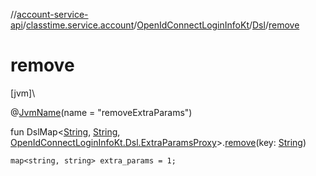 //[account-service-api](../../../../index.md)/[classtime.service.account](../../index.md)/[OpenIdConnectLoginInfoKt](../index.md)/[Dsl](index.md)/[remove](remove.md)

# remove

[jvm]\

@[JvmName](https://kotlinlang.org/api/latest/jvm/stdlib/kotlin.jvm/-jvm-name/index.html)(name = &quot;removeExtraParams&quot;)

fun DslMap&lt;[String](https://kotlinlang.org/api/latest/jvm/stdlib/kotlin/-string/index.html), [String](https://kotlinlang.org/api/latest/jvm/stdlib/kotlin/-string/index.html), [OpenIdConnectLoginInfoKt.Dsl.ExtraParamsProxy](-extra-params-proxy/index.md)&gt;.[remove](remove.md)(key: [String](https://kotlinlang.org/api/latest/jvm/stdlib/kotlin/-string/index.html))

<code>map<string, string> extra_params = 1;</code>

